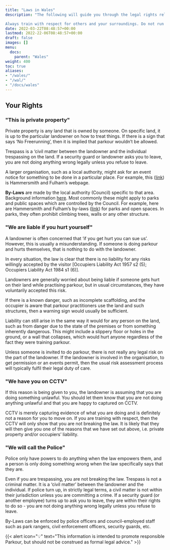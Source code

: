```yaml
---
title: "Laws in Wales"
description: "The following will guide you through the legal rights relating to the typical reasons given by security guards/landowners.

Always train with respect for others and your surroundings. Do not run away or act suspiciously if police or others approach you. If you are asked to move on, then you should explain what Parkour is, be respectful and move on. It is better to be on good terms with landowners and/or the police if you, or other practitioners, want to return another day."
date: 2022-03-22T08:48:57+00:00
lastmod: 2022-22-06T08:48:57+00:00
draft: false
images: []
menu:
  docs:
    parent: "Wales"
weight: 400
toc: true
aliases:
- "/wales/"
- "/wal/"
- "/docs/wales"
---
```


## Your Rights

### "This is private property"

Private property is any land that is owned by someone.  On specific land, it is up to the particular landowner on how to treat things. If there is a sign that says ‘No Freerunning’, then it is implied that parkour wouldn’t be allowed.

Trespass is a ‘civil matter between the landowner and the individual trespassing on the land. If a security guard or landowner asks you to leave, you are not doing anything wrong legally unless you refuse to leave.

A larger organisation, such as a local authority, might ask for an event notice for something to be done in a particular place. For example, this ([link](https://www.lbhf.gov.uk/arts-and-parks/holding-events-festivals-and-promotions-hf)) is Hammersmith and Fulham’s webpage.

**By-Laws** are made by the local authority (Council) specific to that area. Background information [here](https://www.gov.uk/guidance/local-government-legislation-byelaws). Most commonly these might apply to parks and public spaces which are controlled by the Council. For example, here are Hammersmith and Fulham’s by-laws ([link](https://www.thefriendsofsouthpark.co.uk/h-f-park-byelaws)) for parks and open spaces. In parks, they often prohibit climbing trees, walls or any other structure.

### "We are liable if you hurt yourself"

A landowner is often concerned that ‘if you get hurt you can sue us’. However, this is usually a misunderstanding. If someone is doing parkour and hurts themselves, that is nothing to do with the landowner.

In every situation, the law is clear that there is no liability for any risks willingly accepted by the visitor [Occupiers Liability Act 1957 s2 (5); Occupiers Liability Act 1984 s1 (6)].

Landowners are generally worried about being liable if someone gets hurt on their land while practising parkour, but in usual circumstances, they have voluntarily accepted this risk.

If there is a known danger, such as incomplete scaffolding, and the occupier is aware that parkour practitioners use the land and such structures, then a warning sign would usually be sufficient.

Liability can still arise in the same way it would for any person on the land, such as from danger due to the state of the premises or from something inherently dangerous. This might include a slippery floor or holes in the ground, or a wall that collapses, which would hurt anyone regardless of the fact they were training parkour.

Unless someone is invited to do parkour, there is not really any legal risk on the part of the landowner. If the landowner is involved in the organisation, to get permission or an events permit, then the usual risk assessment process will typically fulfil their legal duty of care.

### "We have you on CCTV"

If this reason is being given to you, the landowner is assuming that you are doing something unlawful. You should let them know that you are not doing anything unlawful and that you are happy to captured on CCTV.

CCTV is merely capturing evidence of what you are doing and is definitely not a reason for you to move on. If you are training with respect, then the CCTV will only show that you are not breaking the law. It is likely that they will then give you one of the reasons that we have set out above, i.e. private property and/or occupiers’ liability.

### "We will call the Police"

Police only have powers to do anything when the law empowers them, and a person is only doing something wrong when the law specifically says that they are.

Even if you are trespassing, you are not breaking the law. Trespass is not a criminal matter. It is a ‘civil matter’ between the landowner and the individual. If police turn up, in strictly legal terms, a civil matter is not within their jurisdiction unless you are committing a crime. If a security guard (or another employee) turns up to ask you to leave, they are within their rights to do so - you are not doing anything wrong legally unless you refuse to leave.

By-Laws can be enforced by police officers and council-employed staff such as park rangers, civil enforcement officers, security guards, etc.


{{< alert icon="💡" text="This information is intended to promote responsible Parkour, but should not be construed as formal legal advice." >}}
